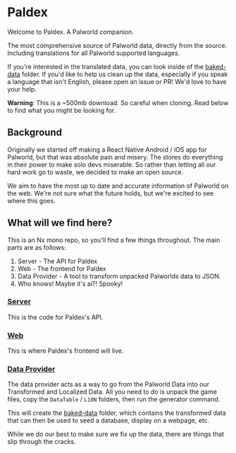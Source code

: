 # Paldex

Welcome to Paldex. A Palworld companion.

The most comprehensive source of Palworld data, directly from the source. Including translations for all Palworld supported languages.

If you're interested in the translated data, you can look inside of the [baked-data](/data-provider/baked-data) folder. If you'd like to help us clean up the data, especially if you speak a language that isn't English, please open an issue or PR! We'd love to have your help.

**Warning**: This is a ~500mb download. So careful when cloning. Read below to find what you might be looking for.

## Background

Originally we started off making a React Native Android / iOS app for Palworld, but that was absolute pain and misery. The stores do everything in their power to make solo devs miserable. So rather than letting all our hard work go to waste, we decided to make an open source.

We aim to have the most up to date and accurate information of Palworld on the web. We're not sure what the future holds, but we're excited to see where this goes.

## What will we find here?

This is an Nx mono repo, so you'll find a few things throughout. The main parts are as follows:

1. Server - The API for Paldex
2. Web - The frontend for Paldex
3. Data Provider - A tool to transform unpacked Palworlds data to JSON.
4. Who knows! Maybe it's ai?! Spooky!

### [Server](/server/README.md)

This is the code for Paldex's API.

### [Web](/web/README.md)

This is where Paldex's frontend will live.

### [Data Provider](/data-provider/README.md)

The data provider acts as a way to go from the Palworld Data into our Transformed and Localized Data. All you need to do is unpack the game files, copy the `DataTable` / `L10N` folders, then run the generator command.

This will create the [baked-data](/data-provider/baked-data) folder, which contains the transformed data that can then be used to seed a database, display on a webpage, etc.

While we do our best to make sure we fix up the data, there are things that slip through the cracks.
